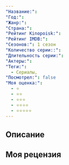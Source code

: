 ```yaml
---
"Название:": 
"Год:": 
"Жанр:": 
"Страна:": 
"Рейтинг Kinopoisk:": 
"Рейтинг IMDB:": 
"Сезонов:": 1 сезон
"Количество серии::": 
"Длительность серии:": 
"Актеры:": 
"Теги:":
  - Сериалы,
"Посмотрел:": false
"Моя оценка:":
  - ⭐
  - ⭐⭐
  - ⭐⭐⭐
  - ⭐⭐⭐⭐
  - ⭐⭐⭐⭐⭐
---
```


## Описание



## Моя рецензия
